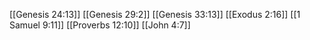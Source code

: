 [[Genesis 24:13]]
[[Genesis 29:2]]
[[Genesis 33:13]]
[[Exodus 2:16]]
[[1 Samuel 9:11]]
[[Proverbs 12:10]]
[[John 4:7]]
